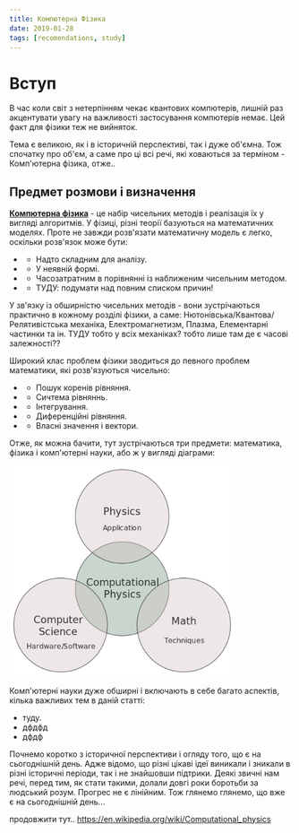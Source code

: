 ```yaml
---
title: Компютерна Фізика
date: 2019-01-28
tags: [recomendations, study]
---
```


# Вступ

В час коли світ з нетерпінням чекає квантових компютерів, лишній раз акцентувати увагу на важливості застосування компютерів немає. Цей факт для фізики теж не вийняток. 

Тема є великою, як і в історичній перспективі, так і дуже об'ємна. Тож спочатку про об'єм, а саме про ці всі речі, які ховаються за терміном - Комп'ютерна фізика, отже..

## Предмет розмови і визначення

[__Компютерна фізика__](https://en.wikipedia.org/wiki/Computational_physics) - це набір чисельних методів і реалізація їх у вигляді алгоритмів. У фізиці, різні теорії базуються на математичних моделях. Проте не завжди розв'язати математичну модель є легко, оскільки розв'язок може бути:   

+ - Надто складним для аналізу.  
+ - У неявній формі.  
+ - Часозатратним в порівнянні із наближеним чисельним методом.  
+ - ТУДУ: подумати над повним списком причин!


У зв'язку із обширністю чисельних методів - вони зустрічаються практично в кожному розділі фізики, а саме: Нютонівська/Квантова/Релятивістська механіка, Електромагнетизм, Плазма, Елементарні частинки та ін.
ТУДУ тобто у всіх механіках? тобто лише там де є часові залежності??

Широкий клас проблем фізики зводиться до певного проблем математики, які розв'язуються чисельно:   

+ - Пошук коренів рівняння.   
+ - Сичтема рівняннь.  
+ - Інтегрування.  
+ - Диференційні рівняння.  
+ - Власні значення і вектори.  

Отже, як можна бачити, тут зустрічаються три предмети: математика, фізика і комп'ютерні науки, або ж у вигляді діаграми:

<img width ="80%" src="/computational_physics_diagram.png"/>

Комп'ютерні науки дуже обширні і включають в себе багато аспектів, кілька важливих тем в даній статті:

+ туду.   
+ дфдфд  
+ дфдф  

Почнемо коротко з історичної перспективи і огляду того, що є на сьогоднішній день. Адже відомо, що різні цікаві ідеї виникали і зникали в різні історичні періоди, так і не знайшовши підтрики. Деякі звичні нам речі, перед тим, як стати такими, долали довгі роки боротьби за людський розум. Прогрес не є лінійним. Тож глянемо глянемо, що вже є на сьогоднішній день...


продовжити тут..
https://en.wikipedia.org/wiki/Computational_physics
